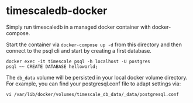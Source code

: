 # timescaledb-docker
Simply run timescaledb in a managed docker container with docker-compose.

Start the container via `docker-compose up -d` from this directory and then connect to the psql cli and start by creating a first database.

```
docker exec -it timescale psql -h localhost -U postgres
psql ~~ CREATE DATABASE helloworld;
```

The `db_data` volume will be persisted in your local docker volume directory. For example, you can find your postgresql.conf file to adapt settings via:
```
vi /var/lib/docker/volumes/timescale_db_data/_data/postgresql.conf
```